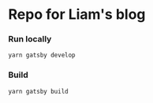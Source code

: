 # Repo for Liam's blog

### Run locally

```
yarn gatsby develop
```

### Build

```
yarn gatsby build
```
